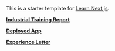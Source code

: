 This is a starter template for [Learn Next.js](https://nextjs.org/learn).<br />

__[Industrial Training Report](https://docs.google.com/document/d/1wvnNuu4aiyh2VcDX3HxhLNDXWCQxKjfcZwzVxMHNc-0/edit?usp=sharing)__<br />

__[Deployed App](https://nextjs-blog-krvkg6abw.now.sh/)__

__[Experience Letter](https://drive.google.com/file/d/1zzmJrzZwO14mxkhXuhvh7BCVHPUh-Byc/view?usp=sharing)__
